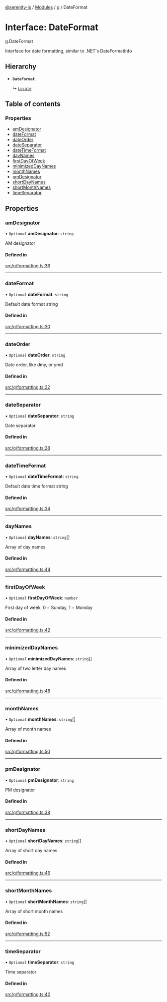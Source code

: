 [@serenity-is](../README.md) / [Modules](../modules.md) / [q](../modules/q.md) / DateFormat

# Interface: DateFormat

[q](../modules/q.md).DateFormat

Interface for date formatting, similar to .NET's DateFormatInfo

## Hierarchy

- **`DateFormat`**

  ↳ [`Locale`](q.Locale.md)

## Table of contents

### Properties

- [amDesignator](q.DateFormat.md#amdesignator)
- [dateFormat](q.DateFormat.md#dateformat)
- [dateOrder](q.DateFormat.md#dateorder)
- [dateSeparator](q.DateFormat.md#dateseparator)
- [dateTimeFormat](q.DateFormat.md#datetimeformat)
- [dayNames](q.DateFormat.md#daynames)
- [firstDayOfWeek](q.DateFormat.md#firstdayofweek)
- [minimizedDayNames](q.DateFormat.md#minimizeddaynames)
- [monthNames](q.DateFormat.md#monthnames)
- [pmDesignator](q.DateFormat.md#pmdesignator)
- [shortDayNames](q.DateFormat.md#shortdaynames)
- [shortMonthNames](q.DateFormat.md#shortmonthnames)
- [timeSeparator](q.DateFormat.md#timeseparator)

## Properties

### amDesignator

• `Optional` **amDesignator**: `string`

AM designator

#### Defined in

[src/q/formatting.ts:36](https://github.com/serenity-is/serenity/blob/master/packages/corelib/src/q/formatting.ts#L36)

___

### dateFormat

• `Optional` **dateFormat**: `string`

Default date format string

#### Defined in

[src/q/formatting.ts:30](https://github.com/serenity-is/serenity/blob/master/packages/corelib/src/q/formatting.ts#L30)

___

### dateOrder

• `Optional` **dateOrder**: `string`

Date order, like dmy, or ymd

#### Defined in

[src/q/formatting.ts:32](https://github.com/serenity-is/serenity/blob/master/packages/corelib/src/q/formatting.ts#L32)

___

### dateSeparator

• `Optional` **dateSeparator**: `string`

Date separator

#### Defined in

[src/q/formatting.ts:28](https://github.com/serenity-is/serenity/blob/master/packages/corelib/src/q/formatting.ts#L28)

___

### dateTimeFormat

• `Optional` **dateTimeFormat**: `string`

Default date time format string

#### Defined in

[src/q/formatting.ts:34](https://github.com/serenity-is/serenity/blob/master/packages/corelib/src/q/formatting.ts#L34)

___

### dayNames

• `Optional` **dayNames**: `string`[]

Array of day names

#### Defined in

[src/q/formatting.ts:44](https://github.com/serenity-is/serenity/blob/master/packages/corelib/src/q/formatting.ts#L44)

___

### firstDayOfWeek

• `Optional` **firstDayOfWeek**: `number`

First day of week, 0 = Sunday, 1 = Monday

#### Defined in

[src/q/formatting.ts:42](https://github.com/serenity-is/serenity/blob/master/packages/corelib/src/q/formatting.ts#L42)

___

### minimizedDayNames

• `Optional` **minimizedDayNames**: `string`[]

Array of two letter day names

#### Defined in

[src/q/formatting.ts:48](https://github.com/serenity-is/serenity/blob/master/packages/corelib/src/q/formatting.ts#L48)

___

### monthNames

• `Optional` **monthNames**: `string`[]

Array of month names

#### Defined in

[src/q/formatting.ts:50](https://github.com/serenity-is/serenity/blob/master/packages/corelib/src/q/formatting.ts#L50)

___

### pmDesignator

• `Optional` **pmDesignator**: `string`

PM designator

#### Defined in

[src/q/formatting.ts:38](https://github.com/serenity-is/serenity/blob/master/packages/corelib/src/q/formatting.ts#L38)

___

### shortDayNames

• `Optional` **shortDayNames**: `string`[]

Array of short day names

#### Defined in

[src/q/formatting.ts:46](https://github.com/serenity-is/serenity/blob/master/packages/corelib/src/q/formatting.ts#L46)

___

### shortMonthNames

• `Optional` **shortMonthNames**: `string`[]

Array of short month names

#### Defined in

[src/q/formatting.ts:52](https://github.com/serenity-is/serenity/blob/master/packages/corelib/src/q/formatting.ts#L52)

___

### timeSeparator

• `Optional` **timeSeparator**: `string`

Time separator

#### Defined in

[src/q/formatting.ts:40](https://github.com/serenity-is/serenity/blob/master/packages/corelib/src/q/formatting.ts#L40)

